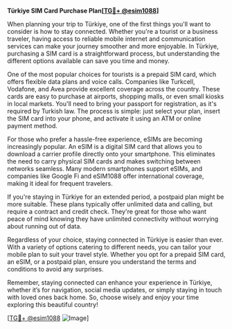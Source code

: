**Türkiye SIM Card Purchase Plan[[TG💪+ @esim1088](https://t.me/s/esim1088)]**

When planning your trip to Türkiye, one of the first things you'll want to consider is how to stay connected. Whether you're a tourist or a business traveler, having access to reliable mobile internet and communication services can make your journey smoother and more enjoyable. In Türkiye, purchasing a SIM card is a straightforward process, but understanding the different options available can save you time and money.

One of the most popular choices for tourists is a prepaid SIM card, which offers flexible data plans and voice calls. Companies like Turkcell, Vodafone, and Avea provide excellent coverage across the country. These cards are easy to purchase at airports, shopping malls, or even small kiosks in local markets. You'll need to bring your passport for registration, as it's required by Turkish law. The process is simple: just select your plan, insert the SIM card into your phone, and activate it using an ATM or online payment method.

For those who prefer a hassle-free experience, eSIMs are becoming increasingly popular. An eSIM is a digital SIM card that allows you to download a carrier profile directly onto your smartphone. This eliminates the need to carry physical SIM cards and makes switching between networks seamless. Many modern smartphones support eSIMs, and companies like Google Fi and eSIM1088 offer international coverage, making it ideal for frequent travelers.

If you're staying in Türkiye for an extended period, a postpaid plan might be more suitable. These plans typically offer unlimited data and calling, but require a contract and credit check. They're great for those who want peace of mind knowing they have unlimited connectivity without worrying about running out of data.

Regardless of your choice, staying connected in Türkiye is easier than ever. With a variety of options catering to different needs, you can tailor your mobile plan to suit your travel style. Whether you opt for a prepaid SIM card, an eSIM, or a postpaid plan, ensure you understand the terms and conditions to avoid any surprises.

Remember, staying connected can enhance your experience in Türkiye, whether it’s for navigation, social media updates, or simply staying in touch with loved ones back home. So, choose wisely and enjoy your time exploring this beautiful country!

[[TG💪+ @esim1088](https://t.me/s/esim1088) ![Image](https://i.postimg.cc/Y0z9fWf4/image.png)]